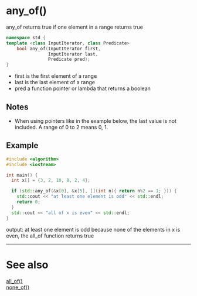 # any_of()
any_of returns true if one element in a range returns true

```cpp
namespace std {
template <class InputIterator, class Predicate> 
    bool any_of(InputIterator first, 
                InputIterator last, 
                Predicate pred);
}
```
- first is the first element of a range
- last is the last element of a range
- pred a function pointer or lambda that returns a boolean

## Notes
- When using pointers like in the example below, the last value is not included. A range of 0 to 2 means 0, 1.

## Example
```cpp
#include <algorithm>
#include <iostream>

int main() {
  int x[] = {3, 2, 10, 8, 2, 4};

  if (std::any_of(&x[0], &x[5], [](int n){ return n%2 == 1; })) {
    std::cout << "at least one element is odd" << std::endl;
    return 0;
  }
  std::cout << "all of x is even" << std::endl;
}
```
output: at least one element is odd
because none of the elements in x is even, the all_of function returns true


---
# See also
[all_of()](all_of.md)  
[none_of()](none_of.md)
